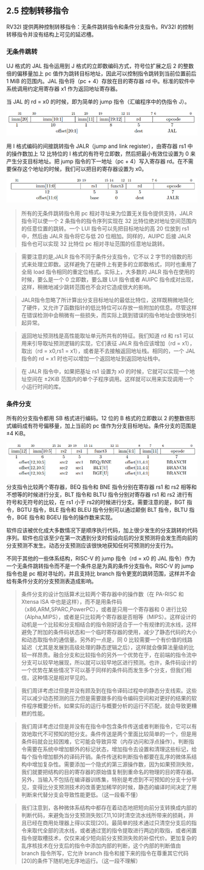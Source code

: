 ## 2.5 控制转移指令 ##

RV32I 提供两种控制转移指令：无条件跳转指令和条件分支指令。RV32I 的控制转移指令并没有结构上可见的延迟槽。

### 无条件跳转 ###
UJ 格式的 JAL 指令运用到 J 格式的立即数编码方式，符号位扩展之后 2 的整数倍的偏移量加上 pc 值作为跳转目标地址，因此可以控制指令跳转到当前位置前后 1 MiB 的范围内。JAL 指令将（pc + 4）存放在目的寄存器 rd 中。标准的软件中系统调用约定用寄存器 x1 作为返回地址寄存器。

当 JAL 的 rd = x0 的时候，即为简单的 jump 指令（汇编程序中的伪指令 J）。

![jal_format](img/2-5-jal_format.png)

用 I 格式编码的间接跳转指令 JALR（jump and link register），由寄存器 rs1 中的操作数加上 12 比特位的 I 格式的有符号立即数，然后把最小有效位设置为 0 来产生分支目标地址。把 jump 指令的下一地址（pc + 4）写入寄存器 rd。在不需要保存这个地址的时候，我们可以把目的寄存器设置为 x0。

![jalr_format](img/2-5-jalr_format.png)


> 所有的无条件跳转指令用 pc 相对寻址来为位置无关指令提供支持，JALR 指令可以使一个 2 条指令的指令序列实现在 32 比特位绝对地址空间范围内的任意位置的跳转。一个 LUI 指令可以先把目标地址的高 20 位放到 rs1 中，然后由 JALR 指令将它与低 20 位相加。同样的，AUIPC 后接 JALR 指令也可以实现 32 比特位 pc 相对寻址范围的任意地址跳转。

> 需要注意的是,JALR 指令不同于条件分支指令，它不以 2 字节的倍数的形式来处理立即数。这样避免了在硬件上有更多的立即数格式，同时也重用了全局 load 指令相同的重定位格式。实际上，大多数的 JALR 指令在使用的时候，要么是一个 0 立即数，要么跟 LUI 指令或者 AUIPC 指令成对出现，这样，稍微地减少跳转范围也不会对它造成很大的影响。

> JALR指令忽略了所计算出分支目标地址的最低比特位，这样既稍微地简化了硬件，又允许了函数指针的低比特位可以存放一些附加的信息。尽管这样在错误检测中会稍微有一些损失，而实际上跳到错误的指令地址会很快地引起异常。

> 返回地址预测栈是高性能取址单元所共有的特征。我们知道 rd 和 rs1 可以用来引导取址预测逻辑的实现，它们表征 JALR 指令应该增加（rd = x1），取出（rd = x0,rs1 = x1），或者是不去接触返回地址栈。相同的，一个 JAL 指令的 rd = x1 时也可以增加一个返回地址到返回地址栈中。

> 在 JALR 指令中，如果把基址 rs1 设置为 x0 的时候，它就可以实现一个地址空间在 ±2KiB 范围内的单个子程序调用。这样就可以用来实现调用一个小运行时间的库。

### 条件分支 ###

所有的分支指令都用 SB 格式进行编码。12 位的 B 格式的立即数以 2 的整数倍形式编码成有符号偏移量，加上当前的 pc 值作为分支目标地址。条件分支的范围是 ±4 KiB。

![conditional_branches](img/2-5-conditional_branch.png)

分支指令比较两个寄存器，BEQ 指令和 BNE 指令分别在寄存器 rs1 和 rs2 相等和不想等的时候进行分支，BLT 指令和 BLTU 指令分别对寄存器 rs1 和 rs2 进行有符号和无符号的比较，在 rs1 小于 rs2的时候进行分支。需要注意的是，BGT 指令，BGTU 指令，BLE 指令和 BLEU 指令分别可以通过颠倒 BLT 指令，BLTU 指令，BGE 指令和 BGEU 指令的操作数来实现。

软件应该被优化成大多数情况下是顺序执行代码，加上很少发生的分支跳转的代码序列。软件也应该至少在第一次遇到分支时假设向后的分支预测将会发生而向前的分支预测不发生。动态分支预测应该很快地获知任何可预测的分支行为。

不同于其他的一些体系结构，RISC-V 的 jump 指令（rd = x0 的 JAL 指令）作为一个无条件跳转指令而不是一个条件总是为真的条件分支指令。RISC-V 的 jump 指令也是 pc 相对寻址的，并且支持比 branch 指令更宽的跳转范围，这样并不会给有条件分支的分支预测表造成影响。

> 条件分支的设计包括算术比较两个寄存器中的操作数（在 PA-RISC 和 Xtensa ISA 中也是这样），而不是用条件码（x86,ARM,SPARC,PowerPC），或者是只用一个寄存器和 0 进行比较（Alpha,MIPS），或者是只比较两个寄存器是否相等（MIPS）。这样设计的动机是一个比较和分支相结合的指令刚好适合于一个有规律的流水线，这样避免了附加的条件码状态和一个临时寄存器的使用，减少了静态代码的大小和动态取指令的通信量。另外的一点是，同 0 比较需要一个有价值的线路延迟（尤其是发展到高级处理的静态逻辑之后），这样就会像算法量级的比较一样昂贵。融合分支和比较指令的另外一个优势在于，在前端的指令流中分支可以较早地展现，所以就可以较早地区进行预测。也许，条件码设计的一个优势在某些情况下可以基于同样的条件码而发生多个分支，但我们相信，这种情况是相对罕见的。

> 我们周详考虑过但是并没有顾及到在指令译码过程中的静态分支线索。这些可以减少动态预测的压力但是需要跟多的指令编码空间和对更好的结果的软件程序概要分析。如果实际的运行与概要分析的运行不匹配，就会导致更糟糕的性能。

> 我们周详考虑过但是并没有在指令中包含条件传送或者判断指令，它可以有效地取代不可预知的短分支。条件传送是两个里面比较简单的一个，但是用条件码就会比较困难，它可能会导致异常（内存访问和浮点操作）。判断指令需要在系统中增加额外的标记状态，增加指令去设置和清理这些标记，给每个指令增加额外的译码开销。条件传送和判断指令都要在乱序的微体系结构中增加复杂性。需要添加一个隐式的第三源操作数，因为如果预测失败，我们就要把结构的目的寄存器的原始值复制到重命名的物理的目的寄存器。另外，当输入不包括在编译器训练集，特别是考虑到不可预知的分支十分罕见，变得比分支预测技术的改善更加稀罕的时候，静态的编译时间决定了用判断来代替分支会导致性能更低。（这一段看不懂）

> 我们注意到，各种微体系结构中都存在着动态地把短向前分支转换成内部的判断代码，来避免当分支预测失败[7,11,10]时清空流水线所带来的损耗，并且已经在商用处理器上得以实现[20]。最简单的技术通过只清空分支后的指令来取代全部的流水线，或者通过宽的指令提取进行两边的取指，或者闲置指令提取槽技术，仅仅来减少短向前分支预测失败的补偿代价。更加复杂的乱序核技术在分支后的指令中添加内部的判断，这个内部的判断值由 branch 指令所写，它允许 branch 指令和接下来的指令在尊重其它代码[20]的条件下随机地无序地运行。（这一段不理解）
